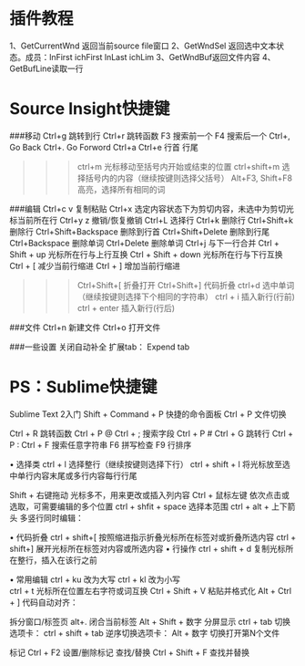 插件教程
========
1、GetCurrentWnd
返回当前source file窗口
2、GetWndSel
返回选中文本状态。成员：lnFirst ichFirst lnLast ichLim 
3、GetWndBuf返回文件内容
4、GetBufLine读取一行


Source Insight快捷键
====================

###移动
Ctrl+g                  跳转到行
Ctrl+r                	跳转函数
F3                      搜索前一个
F4                      搜索后一个
Ctrl+,                  Go Back
Ctrl+.                  Go Forword
Ctrl+a Ctrl+e           行首 行尾
>>>ctrl+m                  光标移动至括号内开始或结束的位置
ctrl+shift+m            选择括号内的内容（继续按键则选择父括号）
Alt+F3, Shift+F8        高亮，选择所有相同的词

###编辑
Ctrl+c v                复制粘贴
Ctrl+x                  选定内容状态下为剪切内容，未选中为剪切光标当前所在行
Ctrl+y z                撤销/恢复撤销
Ctrl+L                  选择行
Ctrl+k                  删除行
Ctrl+Shift+k            删除行
Ctrl+Shift+Backspace    删除到行首
Ctrl+Shift+Delete       删除到行尾
Ctrl+Backspace          删除单词
Ctrl+Delete             删除单词
Ctrl+j                  与下一行合并
Ctrl + Shift + up       光标所在行与上行互换
Ctrl + Shift + down     光标所在行与下行互换
Ctrl + [                减少当前行缩进
Ctrl + ]                增加当前行缩进
>>> Ctrl+Shift+[            折叠打开
>>> Ctrl+Shift+]            代码折叠
ctrl+d                  选中单词 （继续按键则选择下个相同的字符串）
ctrl + i                插入新行(行前)
ctrl + enter            插入新行(行后)

###文件
Ctrl+n                  新建文件
Ctrl+o                  打开文件

###一些设置
关闭自动补全
扩展tab： Expend tab



PS：Sublime快捷键
=============

Sublime Text 2入门
Shift + Command + P     快捷的命令面板
Ctrl + P                文件切换

Ctrl + R                跳转函数
Ctrl + P @
Ctrl + ;                搜索字段
Ctrl + P # 
Ctrl + G                跳转行
Ctrl + P :
Ctrl + F                搜索任意字符串
F6                      拼写检查
F9                      行排序
                    
•   选择类
ctrl + l                选择整行（继续按键则选择下行）
ctrl + shift + l        将光标放至选中单行内容末尾或多行内容每行行尾

Shift + 右键拖动        光标多不，用来更改或插入列内容
Ctrl + 鼠标左键         依次点击或选取，可需要编辑的多个位置
ctrl + shfit + space    选择本范围
ctrl + alt + 上下箭头   多竖行同时编辑：


•   代码折叠
ctrl + shift+[          按照缩进指示折叠光标所在标签对或折叠所选内容
ctrl + shift+]          展开光标所在标签对内容或所选内容
•   行操作
ctrl + shift + d        复制光标所在整行，插入在该行之前

•   常用编辑
ctrl + ku               改为大写
ctrl + kl               改为小写               
ctrl + t                光标所在位置左右字符或词互换
Ctrl + Shift + V        粘贴并格式化
Alt + Ctrl + ]          代码自动对齐：

拆分窗口/标签页
alt+.                   闭合当前标签
Alt + Shift + 数字            分屏显示
ctrl + tab          切换选项卡：
ctrl + shift + tab          逆序切换选项卡：
Alt + 数字            切换打开第N个文件

标记
Ctrl + F2           设置/删除标记
查找/替换
Ctrl + Shift + F            查找并替换



